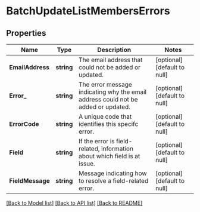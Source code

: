 # BatchUpdateListMembersErrors

## Properties
Name | Type | Description | Notes
------------ | ------------- | ------------- | -------------
**EmailAddress** | **string** | The email address that could not be added or updated. | [optional] [default to null]
**Error_** | **string** | The error message indicating why the email address could not be added or updated. | [optional] [default to null]
**ErrorCode** | **string** | A unique code that identifies this specifc error. | [optional] [default to null]
**Field** | **string** | If the error is field-related, information about which field is at issue. | [optional] [default to null]
**FieldMessage** | **string** | Message indicating how to resolve a field-related error. | [optional] [default to null]

[[Back to Model list]](../README.md#documentation-for-models) [[Back to API list]](../README.md#documentation-for-api-endpoints) [[Back to README]](../README.md)


